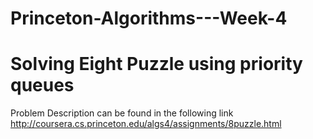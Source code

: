# Princeton-Algorithms---Week-4
# Solving Eight Puzzle using priority queues

Problem Description can be found in the following link
http://coursera.cs.princeton.edu/algs4/assignments/8puzzle.html
